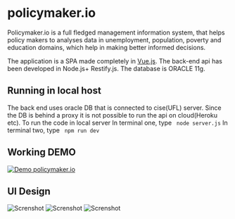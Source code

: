 # policymaker.io
Policymaker.io is a full fledged management information system, that helps policy makers to analyses data in unemployment, population, poverty and education domains, which help in making better informed decisions.

The application is a SPA made completely in [Vue.js](https://vuejs.org/). The back-end api has been developed in Node.js+ Restify.js. The database is ORACLE 11g.

## Running in local host

The back end uses oracle DB that is connected to cise(UFL) server. Since the DB is behind a proxy it is not possible to run the api on cloud(Heroku etc). To run the code in local server
In terminal one, type ``` node server.js```
In terminal two, type ``` npm run dev``` 

## Working DEMO
[![Demo policymaker.io](https://github.com/devyash/policymaker.io/blob/master/GIF/anim.gif)](https://github.com/devyash)

## UI Design
![Screnshot](https://github.com/devyash/policymaker.io/blob/master/UI%20-%20Design/dashboard.png)
![Screnshot](https://github.com/devyash/policymaker.io/blob/master/UI%20-%20Design/dashboard%202.png)
![Screnshot](https://github.com/devyash/policymaker.io/blob/master/UI%20-%20Design/maps.png)
